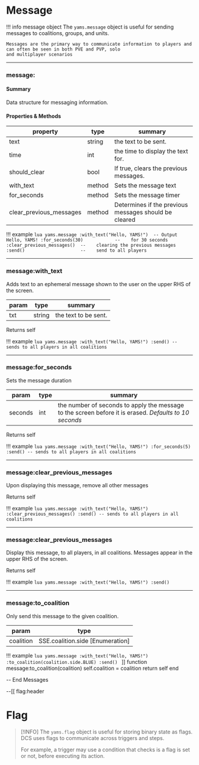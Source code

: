 # Message

!!! info message object
    The `yams.message` object is useful for sending messages to coalitions, groups, and units.

    Messages are the primary way to communicate information to players and can often be seen in both PVE and PVP, solo
    and multiplayer scenarios

***

### message:

#### Summary
Data structure for messaging information.
#### Properties & Methods
 | property | type | summary |
 |-------|------|---------|
 |text    | string| the text to be sent.|
 |time    | int| the time to display the text for.|
 |should_clear    | bool| If true, clears the previous messages.|
 |with_text    |method| Sets the message text|
 |for_seconds    |method| Sets the message timer|
 |clear_previous_messages    |method| Determines if the previous messages should be cleared|

!!! example
    ```lua
    yams.message
        :with_text("Hello, YAMS!")  -- Output Hello, YAMS!
        :for_seconds(30)            --    for 30 seconds
        :clear_previous_messages()  --    clearing the previous messages
        :send()                     --    send to all players
    ```

***

### message:with_text


Adds text to an ephemeral message shown to the user on the upper RHS of the screen.

 | param | type | summary |
 |-------|------|---------|
 |txt    | string| the text to be sent.|

Returns self

!!! example
    ```lua
    yams.message
        :with_text("Hello, YAMS!")
        :send() -- sends to all players in all coalitions
    ```

***

### message:for_seconds


Sets the message duration

 | param | type | summary |
 |-------|------|---------|
 |seconds|int| the number of seconds to apply the message to the screen before it is erased. _Defaults to 10 seconds_|

Returns self

!!! example
    ```lua
    yams.message
        :with_text("Hello, YAMS!")
        :for_seconds(5)
        :send() -- sends to all players in all coalitions
    ```

***

### message:clear_previous_messages


Upon displaying this message, remove all other messages

Returns self

!!! example
    ```lua
    yams.message
        :with_text("Hello, YAMS!")
        :clear_previous_messages()
        :send() -- sends to all players in all coalitions
    ```

***

### message:clear_previous_messages


Display this message, to all players, in all coalitions. Messages appear in the upper RHS of the screen.

Returns self

!!! example
    ```lua
    yams.message
        :with_text("Hello, YAMS!")
        :send()
    ```

***

### message:to_coalition


Only send this message to the given coalition.

| param | type |
| --- | --- |
| coalition | SSE.coalition.side [Enumeration]|

!!! example
    ```lua
    yams.message
        :with_text("Hello, YAMS!")
        :to_coalition(coalition.side.BLUE)
        :send()
    ```
]]
function message:to_coalition(coalition)
    self.coalition = coalition
    return self
end

-- End Messages

--[[ flag:header
# Flag

> [!INFO]
> The `yams.flag` object is useful for storing binary state as flags. DCS uses flags to communicate across triggers and steps.
>
> For example, a trigger may use a condition that checks is a flag is set or not, before executing its action.
